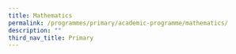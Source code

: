 ```yaml
---
title: Mathematics
permalink: /programmes/primary/academic-programme/mathematics/
description: ""
third_nav_title: Primary
---
```

